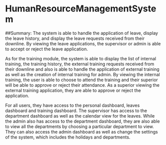 # HumanResourceManagementSystem
 
##Summary:
The system is able to handle the application of leave, display the leave history, and display the leave requests received from their downline. By viewing the leave applications, the supervisor or admin is able to accept or reject the leave application. 

As for the training module, the system is able to display the list of internal training, the training history, the external training requests received from their downline and also is able to handle the application of external training as well as the creation of internal training for admin. By viewing the internal training, the user is able to choose to attend the training and their superior will be able to approve or reject their attendance. As a superior viewing the external training application, they are able to approve or reject the application. 

For all users, they have access to the personal dashboard, leaves dashboard and training dashboard. The supervisor has access to the department dashboard as well as the calendar view for the leaves. While the admin also has access to the department dashboard, they are also able to view all the departments by choosing a particular department to view. They can also access the admin dashboard as well as change the settings of the system, which includes the holidays and departments.
